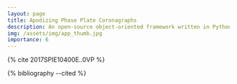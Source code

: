 ```yaml
---
layout: page
title: Apodizing Phase Plate Coronagraphs
description: An open-source object-oriented framework written in Python for performing end-to-end simulations of high-contrast imaging instruments.
img: /assets/img/app_thumb.jpg
importance: 6
---
```


{% cite 2017SPIE10400E..0VP %}

{% bibliography --cited %}
